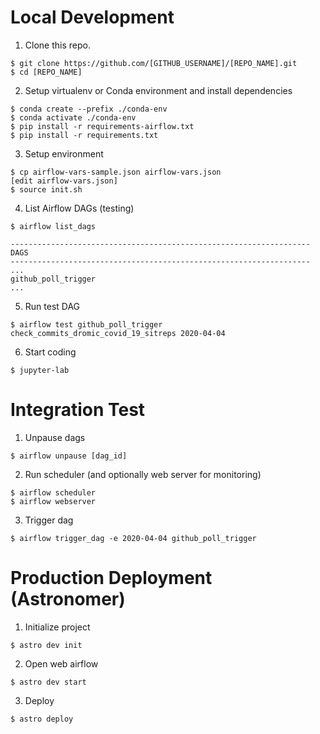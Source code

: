 # Local Development

1. Clone this repo.

```
$ git clone https://github.com/[GITHUB_USERNAME]/[REPO_NAME].git
$ cd [REPO_NAME]
```

2. Setup virtualenv or Conda environment and install dependencies

``` 
$ conda create --prefix ./conda-env
$ conda activate ./conda-env
$ pip install -r requirements-airflow.txt
$ pip install -r requirements.txt
```

3. Setup environment
```
$ cp airflow-vars-sample.json airflow-vars.json
[edit airflow-vars.json]
$ source init.sh

```

4. List Airflow DAGs (testing) 
```
$ airflow list_dags

-------------------------------------------------------------------
DAGS
-------------------------------------------------------------------
...
github_poll_trigger
...

```
5. Run test DAG
```
$ airflow test github_poll_trigger check_commits_dromic_covid_19_sitreps 2020-04-04
```

6. Start coding
```
$ jupyter-lab
```

# Integration Test

1. Unpause dags 
```
$ airflow unpause [dag_id]
```
2. Run scheduler (and optionally web server for monitoring)
```
$ airflow scheduler
$ airflow webserver
```

3. Trigger dag 
```
$ airflow trigger_dag -e 2020-04-04 github_poll_trigger
```

# Production Deployment (Astronomer)

1. Initialize project
```
$ astro dev init
```

2. Open web airflow
```
$ astro dev start
```

3. Deploy
```
$ astro deploy
```

